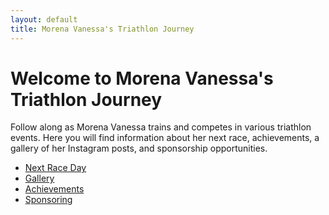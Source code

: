 ```yaml
---
layout: default
title: Morena Vanessa's Triathlon Journey
---
```

<h1>Welcome to Morena Vanessa's Triathlon Journey</h1>
<p>Follow along as Morena Vanessa trains and competes in various triathlon events. Here you will find information about her next race, achievements, a gallery of her Instagram posts, and sponsorship opportunities.</p>
<ul>
  <li><a href="/countdown.html">Next Race Day</a></li>
  <li><a href="/gallery.html">Gallery</a></li>
  <li><a href="/achievements.html">Achievements</a></li>
  <li><a href="/sponsoring.html">Sponsoring</a></li>
</ul>
